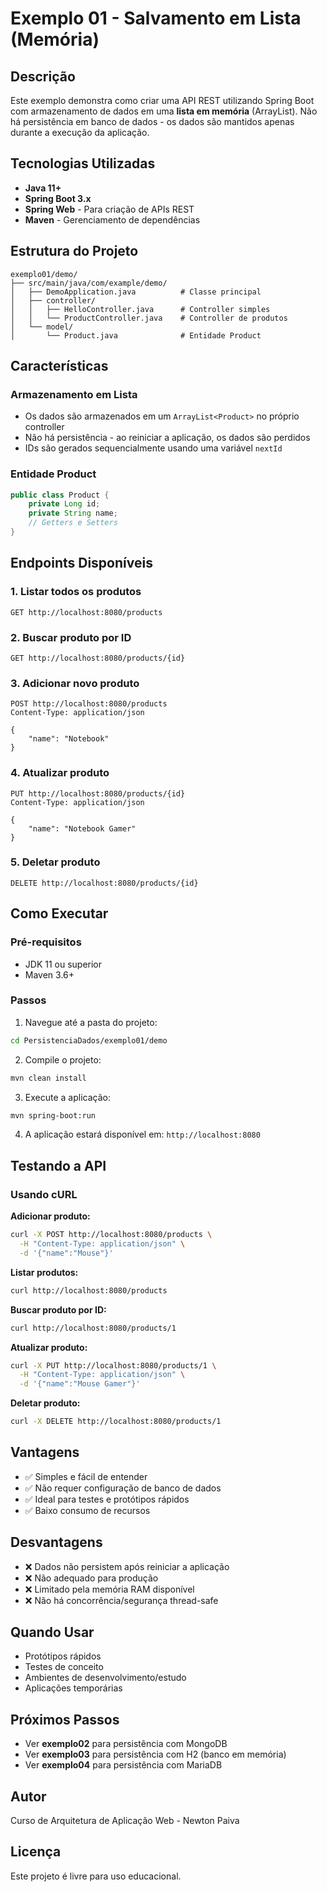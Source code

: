 # Exemplo 01 - Salvamento em Lista (Memória)

## Descrição
Este exemplo demonstra como criar uma API REST utilizando Spring Boot com armazenamento de dados em uma **lista em memória** (ArrayList). Não há persistência em banco de dados - os dados são mantidos apenas durante a execução da aplicação.

## Tecnologias Utilizadas
- **Java 11+**
- **Spring Boot 3.x**
- **Spring Web** - Para criação de APIs REST
- **Maven** - Gerenciamento de dependências

## Estrutura do Projeto
```
exemplo01/demo/
├── src/main/java/com/example/demo/
│   ├── DemoApplication.java          # Classe principal
│   ├── controller/
│   │   ├── HelloController.java      # Controller simples
│   │   └── ProductController.java    # Controller de produtos
│   └── model/
│       └── Product.java              # Entidade Product
```

## Características

### Armazenamento em Lista
- Os dados são armazenados em um `ArrayList<Product>` no próprio controller
- Não há persistência - ao reiniciar a aplicação, os dados são perdidos
- IDs são gerados sequencialmente usando uma variável `nextId`

### Entidade Product
```java
public class Product {
    private Long id;
    private String name;
    // Getters e Setters
}
```

## Endpoints Disponíveis

### 1. Listar todos os produtos
```http
GET http://localhost:8080/products
```

### 2. Buscar produto por ID
```http
GET http://localhost:8080/products/{id}
```

### 3. Adicionar novo produto
```http
POST http://localhost:8080/products
Content-Type: application/json

{
    "name": "Notebook"
}
```

### 4. Atualizar produto
```http
PUT http://localhost:8080/products/{id}
Content-Type: application/json

{
    "name": "Notebook Gamer"
}
```

### 5. Deletar produto
```http
DELETE http://localhost:8080/products/{id}
```

## Como Executar

### Pré-requisitos
- JDK 11 ou superior
- Maven 3.6+

### Passos

1. Navegue até a pasta do projeto:
```bash
cd PersistenciaDados/exemplo01/demo
```

2. Compile o projeto:
```bash
mvn clean install
```

3. Execute a aplicação:
```bash
mvn spring-boot:run
```

4. A aplicação estará disponível em: `http://localhost:8080`

## Testando a API

### Usando cURL

**Adicionar produto:**
```bash
curl -X POST http://localhost:8080/products \
  -H "Content-Type: application/json" \
  -d '{"name":"Mouse"}'
```

**Listar produtos:**
```bash
curl http://localhost:8080/products
```

**Buscar produto por ID:**
```bash
curl http://localhost:8080/products/1
```

**Atualizar produto:**
```bash
curl -X PUT http://localhost:8080/products/1 \
  -H "Content-Type: application/json" \
  -d '{"name":"Mouse Gamer"}'
```

**Deletar produto:**
```bash
curl -X DELETE http://localhost:8080/products/1
```

## Vantagens
- ✅ Simples e fácil de entender
- ✅ Não requer configuração de banco de dados
- ✅ Ideal para testes e protótipos rápidos
- ✅ Baixo consumo de recursos

## Desvantagens
- ❌ Dados não persistem após reiniciar a aplicação
- ❌ Não adequado para produção
- ❌ Limitado pela memória RAM disponível
- ❌ Não há concorrência/segurança thread-safe

## Quando Usar
- Protótipos rápidos
- Testes de conceito
- Ambientes de desenvolvimento/estudo
- Aplicações temporárias

## Próximos Passos
- Ver **exemplo02** para persistência com MongoDB
- Ver **exemplo03** para persistência com H2 (banco em memória)
- Ver **exemplo04** para persistência com MariaDB

## Autor
Curso de Arquitetura de Aplicação Web - Newton Paiva

## Licença
Este projeto é livre para uso educacional.
